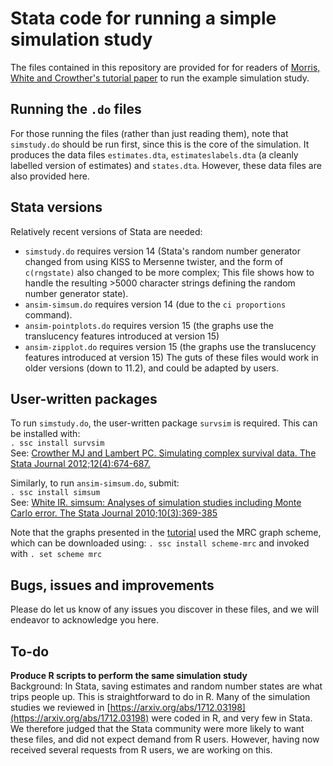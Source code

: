 # Stata code for running a simple simulation study
The files contained in this repository are provided for for readers of [Morris, White and Crowther's tutorial paper](https://arxiv.org/abs/1712.03198) to run the example simulation study.

## Running the `.do` files
For those running the files (rather than just reading them), note that `simstudy.do` should be run first, since this is the core of the simulation. It produces the data files `estimates.dta`, `estimateslabels.dta` (a cleanly labelled version of estimates) and `states.dta`. However, these data files are also provided here.

## Stata versions
Relatively recent versions of Stata are needed:   
* `simstudy.do` requires version 14 (Stata's random number generator changed from using KISS to Mersenne twister, and the form of `c(rngstate)` also changed to be more complex; This file shows how to handle the resulting >5000 character strings defining the random number generator state).
* `ansim-simsum.do` requires version 14 (due to the `ci proportions` command).
* `ansim-pointplots.do` requires version 15 (the graphs use the translucency features introduced at version 15)
* `ansim-zipplot.do` requires version 15 (the graphs use the translucency features introduced at version 15)
The guts of these files would work in older versions (down to 11.2), and could be adapted by users.

## User-written packages
To run `simstudy.do`, the user-written package `survsim` is required. This can be installed with:   
`. ssc install survsim`   
See: [Crowther MJ and Lambert PC. Simulating complex survival data. The Stata Journal 2012;12(4):674-687.](http://www.stata-journal.com/article.html?article=st0275)   

Similarly, to run `ansim-simsum.do`, submit:   
`. ssc install simsum`   
See: [White IR. simsum: Analyses of simulation studies including Monte Carlo error. The Stata Journal 2010;10(3):369-385](http://www.stata-journal.com/article.html?article=st0200)   

Note that the graphs presented in the [tutorial](https://arxiv.org/abs/1712.03198) used the MRC graph scheme, which can be downloaded using:
`. ssc install scheme-mrc`
and invoked with
`. set scheme mrc`

## Bugs, issues and improvements
Please do let us know of any issues you discover in these files, and we will endeavor to acknowledge you here.

## To-do
**Produce R scripts to perform the same simulation study**   
Background: In Stata, saving estimates and random number states are what trips people up. This is straightforward to do in R. Many of the simulation studies we reviewed in [https://arxiv.org/abs/1712.03198](https://arxiv.org/abs/1712.03198) were coded in R, and very few in Stata. We therefore judged that the Stata community were more likely to want these files, and did not expect demand from R users. However, having now received several requests from R users, we are working on this.
